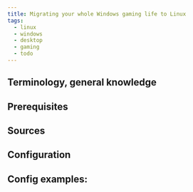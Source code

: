 ```yaml
---
title: Migrating your whole Windows gaming life to Linux
tags:
  - linux
  - windows
  - desktop
  - gaming
  - todo
---
```

Terminology, general knowledge
---


Prerequisites
---


Sources
---


Configuration
---


Config examples:
---